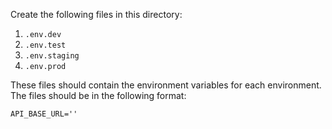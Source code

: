 Create the following files in this directory:

1. `.env.dev`
2. `.env.test`
3. `.env.staging`
4. `.env.prod`

These files should contain the environment variables for each environment. The files should be in
the following format:

```text
API_BASE_URL=''
```